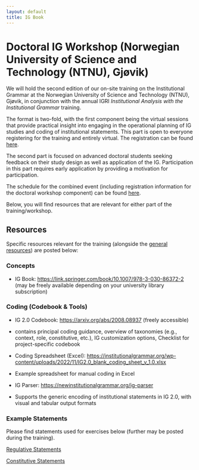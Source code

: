 ```yaml
---
layout: default
title: IG Book
---
```



# Doctoral IG Workshop (Norwegian University of Science and Technology (NTNU), Gjøvik)

We will hold the second edition of our on-site training on the Institutional Grammar at the Norwegian University of Science and Technology (NTNU), Gjøvik, in conjunction with the annual IGRI *Institutional Analysis with the Institutional Grammar* training. 

The format is two-fold, with the first component being the virtual sessions that provide practical insight into engaging in the operational planning of IG studies and coding of institutional statements. This part is open to everyone registering for the training and entirely virtual. The registration can be found [here](https://institutionalgrammar.org/training/institutional-analysis-with-the-institutional-grammar-2023/).

The second part is focused on advanced doctoral students seeking feedback on their study design as well as application of the IG. Participation in this part requires early application by providing a motivation for participation.

The schedule for the combined event (including registration information for the doctoral workshop component) can be found [here](https://institutionalgrammar.org/doctoral_workshop/2023-igri-doctoral-workshop/).

Below, you will find resources that are relevant for either part of the training/workshop.

## Resources

Specific resources relevant for the training (alongside the <a href="{{ site.path }}/resources.html">general resources</a>) are posted below:

### Concepts

* IG Book: https://link.springer.com/book/10.1007/978-3-030-86372-2 (may be freely available depending on your university library subscription)

### Coding (Codebook & Tools)

* IG 2.0 Codebook: https://arxiv.org/abs/2008.08937 (freely accessible)
 * contains principal coding guidance, overview of taxonomies (e.g., context, role, constitutive, etc.), IG customization options, Checklist for project-specific codebook

* Coding Spreadsheet (Excel): https://institutionalgrammar.org/wp-content/uploads/2022/11/IG2.0_blank_coding_sheet_v_1.0.xlsx
 * Example spreadsheet for manual coding in Excel

* IG Parser: https://newinstitutionalgrammar.org/ig-parser
 * Supports the generic encoding of institutional statements in IG 2.0, with visual and tabular output formats

### Example Statements

Please find statements used for exercises below (further may be posted during the training).

[Regulative Statements](https://drive.google.com/file/d/1iyTim00l2gTw4eaFxpJ2LRWaOgKdv_vw/view?usp=sharing)


[Constitutive Statements](https://drive.google.com/file/d/1jJuymZ332I-Z6sPDGKjaZyjDWxKSo5n4/view?usp=sharing)


<!--* The Program Manager shall send a written notification of proposed suspension or revocation of certification to certified organic farmer.

  * [Open in IG Parser](https://ig-parser.newinstitutionalgrammar.org/visual/?rawStmt=The%20Program%20Manager%20shall%20send%20a%20written%20notification%20of%20proposed%20suspension%20or%20revocation%20of%20certification%20to%20certified%20organic%20farmer&codedStmt=The%20A(Program%20Manager)%20D(shall)%20I(send)%20a%20Bdir,p(written)%20Bdir(notification%20of%20proposed%20(suspension%20[XOR]%20revocation)%20of%20certification)%20to%20Bind,p(certified)%20Bind(organic%20farmer).)

* The expenses of each member of the Commission and of his experts and advisers shall be determined and paid by his own Government.

  * [Open in IG Parser](https://ig-parser.newinstitutionalgrammar.org/visual/?rawStmt=The%20expenses%20of%20each%20member%20of%20the%20Commission%20and%20of%20his%20experts%20and%20advisers%20shall%20be%20determined%20and%20paid%20by%20his%20own%20Government.&codedStmt=The%20Bdir(expenses)%20of%20Bdir,p(each%20member%20of%20the%20Commission%20[AND]%20experts%20[AND]%20advisers)%20D(shall)%20I(be%20determine%20[AND]%20pay)%20by%20his%20own%20A(Government).)

* Such notification shall provide: (1) A description of each noncompliance; (2) The facts upon which the notification of noncompliance is based; and (3) The date by which the certified operation must rebut or correct each noncompliance and submit supporting documentation of each such correction when correction is possible.


  * [Open in IG Parser (IG Core)](https://ig-parser.newinstitutionalgrammar.org/visual/?rawStmt=Such%20notification%20shall%20provide:%20(1)%20A%20description%20of%20each%20noncompliance%3B%20(2)%20The%20facts%20upon%20which%20the%20notification%20of%20noncompliance%20is%20based%3B%20and%20(3)%20The%20date%20by%20which%20the%20certified%20operation%20must%20rebut%20or%20correct%20each%20noncompliance%20and%20submit%20supporting%20documentation%20of%20each%20such%20correction%20when%20correction%20is%20possible.&codedStmt=Such%20E(notification)%20M(shall)%20F(provide):%20(1)%20A%20P(description%20of%20each%20noncompliance%20[AND]%20facts%20upon%20which%20the%20notification%20of%20noncompliance%20is%20based%20[AND]%20date%20by%20which%20the%20certified%20operation%20must%20rebut%20or%20correct%20by%20which%20the%20certified%20operation%20must%20rebut%20or%20correct%20each%20noncompliance%20and%20submit%20supporting%20documentation%20of%20each%20such%20correction%20when%20correction%20is%20possible).)

  * [Open in IG Parser (IG Extended)](https://ig-parser.newinstitutionalgrammar.org/visual/?rawStmt=Such%20notification%20shall%20provide:%20(1)%20A%20description%20of%20each%20noncompliance%3B%20(2)%20The%20facts%20upon%20which%20the%20notification%20of%20noncompliance%20is%20based%3B%20and%20(3)%20The%20date%20by%20which%20the%20certified%20operation%20must%20rebut%20or%20correct%20each%20noncompliance%20and%20submit%20supporting%20documentation%20of%20each%20such%20correction%20when%20correction%20is%20possible.&codedStmt=Such%20E(notification)%20M(shall)%20F(provide):%20(1)%20A%20P(description%20of%20each%20noncompliance)%3B%20(2)%20The%20P(facts%20upon%20which%20the%20notification%20of%20noncompliance%20is%20based)%3B%20and%20(3)%20The%20P1(date)%20P1,p{by%20which%20the%20A(certified%20operation)%20D(must)%20{I(rebut%20[XOR]%20correct)%20Bdir,p(each)%20Bdir(noncompliance)%20[AND]%20I(submit)%20Bdir,p(supporting)%20Bdir(documentation)%20of%20Bdir,p(each%20such%20correction)%20Cac(when%20correction%20is%20possible)}}.)

* Upon entrance into agreement with organic farmer to serve as his/her certifying agent, organic certifier must inspect farmer's operation within 60 days.

  * [Open in IG Parser (IG Core)](https://ig-parser.newinstitutionalgrammar.org/visual/?rawStmt=Upon%20entrance%20into%20agreement%20with%20organic%20farmer%20to%20serve%20as%20his/her%20certifying%20agent,%20organic%20certifier%20must%20inspect%20farmer%27s%20operation%20within%2060%20days.&codedStmt=Cac(Upon%20entrance%20into%20agreement%20with%20organic%20farmer%20to%20serve%20as%20his/her%20certifying%20agent),%20A(organic%20certifier)%20D(must)%20I(inspect)%20Bdir,p(farmer%27s)%20Bdir(operation)%20Cex(within%2060%20days).)

  * [Open in IG Parser (IG Extended)](https://ig-parser.newinstitutionalgrammar.org/visual/?rawStmt=Upon%20entrance%20into%20agreement%20with%20organic%20farmer%20to%20serve%20as%20his/her%20certifying%20agent,%20organic%20certifier%20must%20inspect%20farmer%27s%20operation%20within%2060%20days.&codedStmt=Cac{Upon%20entrance%20into%20I([enters])%20Bdir(agreement)%20with%20A(organic%20farmer)%20Bdir,p(to%20serve%20as%20his/her%20certifying%20agent)},%20A(organic%20certifier)%20D(must)%20I(inspect)%20Bdir,p(farmer%27s)%20Bdir(operation)%20Cex(within%2060%20days).)-->
